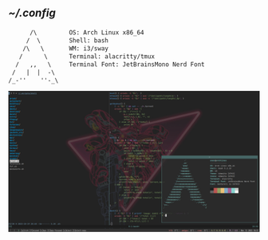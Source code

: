## *~/.config*
```
      /\         OS: Arch Linux x86_64
     /  \        Shell: bash
    /\   \       WM: i3/sway
   /      \      Terminal: alacritty/tmux
  /   ,,   \     Terminal Font: JetBrainsMono Nerd Font
 /   |  |  -\    
/_-''    ''-_\    
```

![Screenshot](screenshot.jpg)
